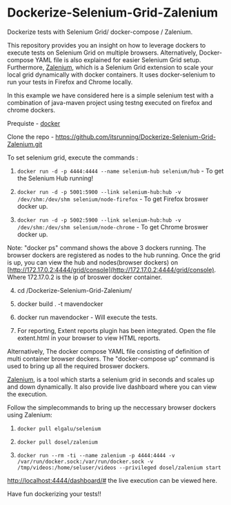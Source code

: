 # Dockerize-Selenium-Grid-Zalenium

Dockerize tests with Selenium Grid/ docker-compose / Zalenium.

This repository provides you an insight on how to leverage dockers to execute tests on Selenium Grid on multiple browsers. Alternatively, Docker-compose YAML file is also explained for easier Selenium Grid setup. Furthermore, [Zalenium](https://github.com/zalando/zalenium), which is a Selenium Grid extension to scale your local grid dynamically with docker containers. It uses docker-selenium to run your tests in Firefox and Chrome locally.

In this example we have considered here is a simple selenium test with a combination of java-maven project using testng executed on firefox and chrome dockers.

Prequiste - [docker](https://www.docker.com/products/docker-desktop)

Clone the repo - https://github.com/itsrunning/Dockerize-Selenium-Grid-Zalenium.git

To set selenium grid, execute the commands :

1.  `docker run -d -p 4444:4444 --name selenium-hub selenium/hub` - To get the Selenium Hub running!

2.  `docker run -d -p 5001:5900 --link selenium-hub:hub -v /dev/shm:/dev/shm selenium/node-firefox` - To get Firefox broswer docker up.

3.  `docker run -d -p 5002:5900 --link selenium-hub:hub -v /dev/shm:/dev/shm selenium/node-chrome` - To get Chrome broswer docker up.


Note: "docker ps" command shows the above 3 dockers running. The browser dockers are registered as nodes to the hub running. Once the grid is up, you can view the hub and nodes(browser dockers) on  [http://172.17.0.2:4444/grid/console](http://172.17.0.2:4444/grid/console). Where 172.17.0.2 is the ip of broswer docker container.

4.  cd /Dockerize-Selenium-Grid-Zalenium/

5.  docker build . -t mavendocker

6.  docker run mavendocker - Will execute the tests.

7.  For reporting, Extent reports plugin has been integrated. Open the file extent.html in your browser to view HTML reports.


Alternatively, The docker compose YAML file consisting of definition of multi container browser dockers. The "docker-compose up" command is used to bring up all the required broswer dockers.

[Zalenium](https://github.com/zalando/zalenium), is a tool which starts a selenium grid in seconds and scales up and down dynamically. It also provide live dashboard where you can view the execution.

Follow the simplecommands to bring up the neccessary browser dockers using Zalenium:

1. `docker pull elgalu/selenium`

2. `docker pull dosel/zalenium`

3. `docker run --rm -ti --name zalenium -p 4444:4444
-v /var/run/docker.sock:/var/run/docker.sock
-v /tmp/videos:/home/seluser/videos
--privileged dosel/zalenium start`


[http://localhost:4444/dashboard/#](http://localhost:4444/dashboard/#)  the live execution can be viewed here.

Have fun dockerizing your tests!!